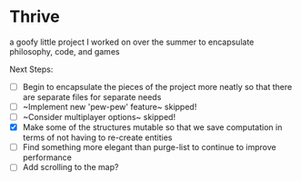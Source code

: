 # Thrive
a goofy little project I worked on over the summer to encapsulate philosophy, code, and games

Next Steps:
- [ ] Begin to encapsulate the pieces of the project more neatly so that there are separate files for separate needs
- [ ] ~Implement new 'pew-pew' feature~ skipped!
- [ ] ~Consider multiplayer options~ skipped!
- [x] Make some of the structures mutable so that we save computation in terms of not having to re-create entities
- [ ] Find something more elegant than purge-list to continue to improve performance
- [ ] Add scrolling to the map?
